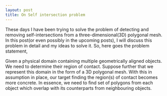 ```yaml
---
layout: post
title: On Self intersection problem
---
```


These days I have been trying to solve the problem of detecting and removing self-intersections from a three-dimensional(3D) polygonal mesh. In this post(or even possibly in the upcoming posts), I will discuss this problem in detail and my ideas to solve it. So, here goes the problem statement,

Given a physical domain containing multiple geometrically aligned objects. We need to determine their region of contact. Suppose further that we represent this domain in the form of a 3D polygonal mesh. With this in assumption in place, our target finding the region(s) of contact becomes more concrete. In essence, we need to find set of polygons from each object which overlap with its counterparts from neighbouring objects.
